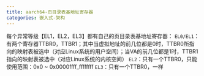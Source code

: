 ```yaml
---
title: aarch64-页目录表基地址寄存器
categories: 嵌入式-架构
---
```

每个异常等级【EL1，EL2，EL3】都有自己的页目录表基地址寄存器：
`EL0/EL1`：有两个寄存器TTBR0，TTBR1；其中当虚拟地址的前几位都是0时，TTBR0所指向的映射表被选中（对应Linux系统的用户空间）；当VA的前几位都是1时，TTBR1指向的映射表被选中（对应Linux系统的内核空间）
`EL2`：只有一个TTBR0，只能使用范围：0x0 ~ 0x0000ffff_ffffffff
`EL3`：只有一个TTBR0，一样